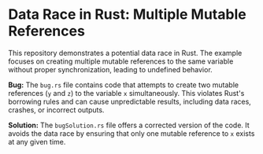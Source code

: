 # Data Race in Rust: Multiple Mutable References

This repository demonstrates a potential data race in Rust. The example focuses on creating multiple mutable references to the same variable without proper synchronization, leading to undefined behavior. 

**Bug:**
The `bug.rs` file contains code that attempts to create two mutable references (`y` and `z`) to the variable `x` simultaneously. This violates Rust's borrowing rules and can cause unpredictable results, including data races, crashes, or incorrect outputs.

**Solution:**
The `bugSolution.rs` file offers a corrected version of the code.  It avoids the data race by ensuring that only one mutable reference to `x` exists at any given time. 
